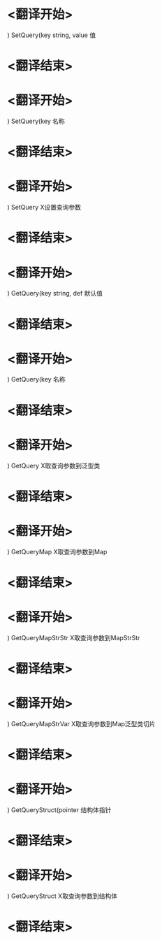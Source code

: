 
# <翻译开始>
) SetQuery(key string, value
值
# <翻译结束>

# <翻译开始>
) SetQuery(key
名称
# <翻译结束>

# <翻译开始>
) SetQuery
X设置查询参数
# <翻译结束>

# <翻译开始>
) GetQuery(key string, def
默认值
# <翻译结束>

# <翻译开始>
) GetQuery(key
名称
# <翻译结束>

# <翻译开始>
) GetQuery
X取查询参数到泛型类
# <翻译结束>

# <翻译开始>
) GetQueryMap
X取查询参数到Map
# <翻译结束>

# <翻译开始>
) GetQueryMapStrStr
X取查询参数到MapStrStr
# <翻译结束>

# <翻译开始>
) GetQueryMapStrVar
X取查询参数到Map泛型类切片
# <翻译结束>

# <翻译开始>
) GetQueryStruct(pointer
结构体指针
# <翻译结束>

# <翻译开始>
) GetQueryStruct
X取查询参数到结构体
# <翻译结束>

